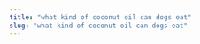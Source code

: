 ```yaml
---
title: "what kind of coconut oil can dogs eat"
slug: "what-kind-of-coconut-oil-can-dogs-eat"
---
```


